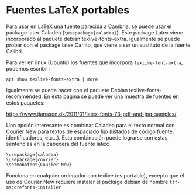 # Fuentes LaTeX portables 

Para usar en LaTeX una fuente parecida a Cambria, se puede usar 
el package latex Caladea (`\usepackage{caladea}`).  Este package Latex 
viene incorporado al paquete debian texlive-fonts-extra. Igualmente se 
puede probar con el package latex Carlito, que viene a ser un sustituto de la fuente Calibri. 

Para ver en linux (Ubuntu) los fuentes que incorpora `texlive-font-extra`, podemos escribir:

 `apt show texlive-fonts-extra | more`

Igualmente se puede hacer con el paquete Debian texlive-fonts-recommended. 
En esta página se puede ver una muestra de fuentes en estos paquetes:

https://www.tjansson.dk/2011/01/latex-fonts-73-pdf-and-jpg-samples/ 

Una opción interesante es combinar Caladea para el texto normal con Courier New 
para textos de espaciado fijo (listados de código fuente, identificadores, etc...). Esta combinación puede lograrse con estas sentencias en la cabecera del fuente latex:

    \usepackage{caladea}
    \usepackage{courier}
    \setmonofont{Courier New}

Funciona en cualquier ordenador con texlive (es portable), excepto que el uso 
de Courier New requiere instalar el package debian de nombre `ttf-mscorefonts-installer`

